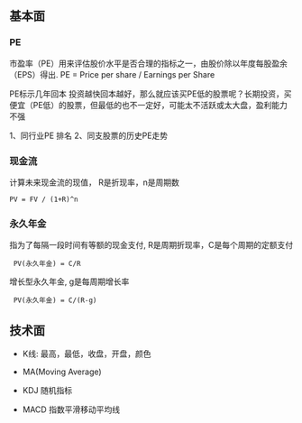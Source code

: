 ## 基本面
### PE
市盈率（PE）用来评估股价水平是否合理的指标之一，由股价除以年度每股盈余（EPS）得出.
PE = Price per share / Earnings per Share

PE标示几年回本
投资越快回本越好，那么就应该买PE低的股票呢？长期投资，买便宜（PE低）的股票，但最低的也不一定好，可能太不活跃或太大盘，盈利能力不强

1、同行业PE 排名
2、同支股票的历史PE走势

### 现金流
计算未来现金流的现值， R是折现率，n是周期数
```
PV = FV / (1+R)^n
```
### 永久年金
 指为了每隔一段时间有等额的现金支付, R是周期折现率，C是每个周期的定额支付
```
 PV(永久年金) = C/R
```
增长型永久年金, g是每周期增长率
```
 PV(永久年金) = C/(R-g)
```

## 技术面
- K线: 最高，最低，收盘，开盘，颜色

- MA(Moving Average)

- KDJ 随机指标

- MACD 指数平滑移动平均线


